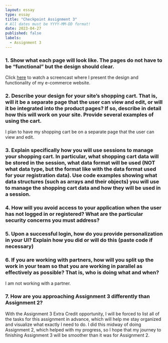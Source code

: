 ```yaml
---
layout: essay
type: essay
title: "Checkpoint Assignment 3"
# All dates must be YYYY-MM-DD format!
date: 2023-04-27
published: false
labels:
  - Assignment 3
---
```


### 1. Show what each page will look like. The pages do not have to be “functional” but the design should clear.

Click [here]() to watch a screencast where I present the design and functionality of my e-commerce website. 

### 2. Describe your design for your site’s shopping cart. That is, will it be a separate page that the user can view and edit, or will it be integrated into the product pages? If so, describe in detail how this will work on your site. Provide several examples of using the cart.

I plan to have my shopping cart be on a separate page that the user can view and edit. 

### 3. Explain specifically how you will use sessions to manage your shopping cart. In particular, what shopping cart data will be stored in the session, what data format will be used (NOT what data type, but the format like with the data format used for your registration data). Use code examples showing what data structures (such as arrays and their objects) you will use to manage the shopping cart data and how they will be used in a session.



### 4. How will you avoid access to your application when the user has not logged in or registered? What are the particular security concerns you must address?



### 5. Upon a successful login, how do you provide personalization in your UI? Explain how you did or will do this (paste code if necessary)



### 6. If you are working with partners, how will you split up the work in your team so that you are working in parallel as effectively as possible? That is, who is doing what and when?

I am not working with a partner. 

### 7. How are you approaching Assignment 3 differently than Assignment 2?

With the Assignment 3 Extra Credit opportunity, I will be forced to list all of the tasks for this assignment in advance, which will help me stay organized and visualize what exactly I need to do. I did this midway of doing Assignment 2, which helped with my progress, so I hope that my journey to finishing Assignment 3 will be smoother than it was for Assignment 2. 
